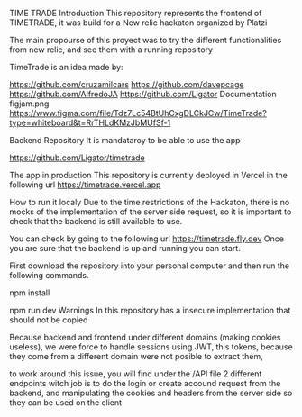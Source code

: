 TIME TRADE
Introduction
This repository represents the frontend of TIMETRADE, it was build for a New relic hackaton organized by Platzi

The main propourse of this proyect was to try the different functionalities from new relic, and see them with a running repository

TimeTrade is an idea made by:

https://github.com/cruzamilcars
https://github.com/davepcage
https://github.com/AlfredoJA
https://github.com/Ligator
Documentation
figjam.png https://www.figma.com/file/Tdz7Lc54BtUhCxgDLCkJCw/TimeTrade?type=whiteboard&t=RrTHLdKMzJbMUfSf-1

Backend Repository
It is mandataroy to be able to use the app

https://github.com/Ligator/timetrade

The app in production
This repository is currently deployed in Vercel in the following url https://timetrade.vercel.app

How to run it localy
Due to the time restrictions of the Hackaton, there is no mocks of the implementation of the server side request, so it is important to check that the backend is still available to use.

You can check by going to the following url https://timetrade.fly.dev
Once you are sure that the backend is up and running you can start.

First download the repository into your personal computer and then run the following commands.

npm install

npm run dev
Warnings
In this repository has a insecure implementation that should not be copied

Because backend and frontend under different domains (making cookies useless), we were force to handle sessions using JWT, this tokens, because they come from a different domain were not posible to extract them,

to work around this issue, you will find under the /API file 2 different endpoints witch job is to do the login or create accound request from the backend, and manipulating the cookies and headers from the server side so they can be used on the client